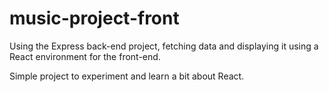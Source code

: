 # music-project-front
Using the Express back-end project, fetching data and displaying it using a React environment for the front-end.

Simple project to experiment and learn a bit about React.
